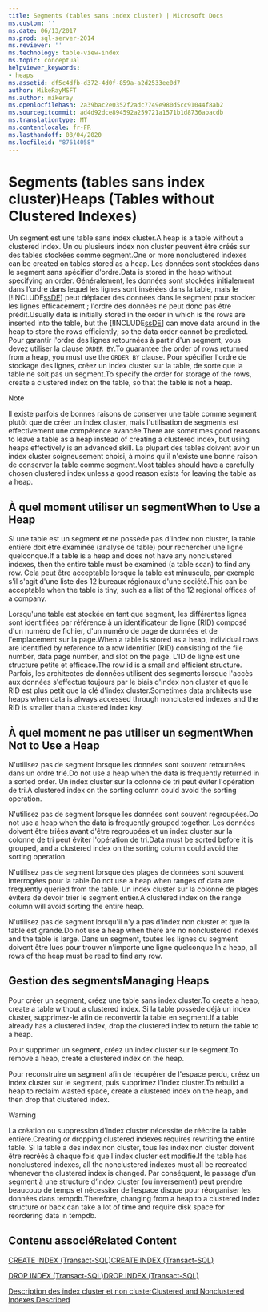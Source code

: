 ```yaml
---
title: Segments (tables sans index cluster) | Microsoft Docs
ms.custom: ''
ms.date: 06/13/2017
ms.prod: sql-server-2014
ms.reviewer: ''
ms.technology: table-view-index
ms.topic: conceptual
helpviewer_keywords:
- heaps
ms.assetid: df5c4dfb-d372-4d0f-859a-a2d2533ee0d7
author: MikeRayMSFT
ms.author: mikeray
ms.openlocfilehash: 2a39bac2e0352f2adc7749e980d5cc91044f8ab2
ms.sourcegitcommit: ad4d92dce894592a259721a1571b1d8736abacdb
ms.translationtype: MT
ms.contentlocale: fr-FR
ms.lasthandoff: 08/04/2020
ms.locfileid: "87614058"
---
```

# <a name="heaps-tables-without-clustered-indexes"></a><span data-ttu-id="17a60-102">Segments (tables sans index cluster)</span><span class="sxs-lookup"><span data-stu-id="17a60-102">Heaps (Tables without Clustered Indexes)</span></span>
  <span data-ttu-id="17a60-103">Un segment est une table sans index cluster.</span><span class="sxs-lookup"><span data-stu-id="17a60-103">A heap is a table without a clustered index.</span></span> <span data-ttu-id="17a60-104">Un ou plusieurs index non cluster peuvent être créés sur des tables stockées comme segment.</span><span class="sxs-lookup"><span data-stu-id="17a60-104">One or more nonclustered indexes can be created on tables stored as a heap.</span></span> <span data-ttu-id="17a60-105">Les données sont stockées dans le segment sans spécifier d'ordre.</span><span class="sxs-lookup"><span data-stu-id="17a60-105">Data is stored in the heap without specifying an order.</span></span> <span data-ttu-id="17a60-106">Généralement, les données sont stockées initialement dans l'ordre dans lequel les lignes sont insérées dans la table, mais le [!INCLUDE[ssDE](../../includes/ssde-md.md)] peut déplacer des données dans le segment pour stocker les lignes efficacement ; l'ordre des données ne peut donc pas être prédit.</span><span class="sxs-lookup"><span data-stu-id="17a60-106">Usually data is initially stored in the order in which is the rows are inserted into the table, but the [!INCLUDE[ssDE](../../includes/ssde-md.md)] can move data around in the heap to store the rows efficiently; so the data order cannot be predicted.</span></span> <span data-ttu-id="17a60-107">Pour garantir l'ordre des lignes retournées à partir d'un segment, vous devez utiliser la clause `ORDER BY`.</span><span class="sxs-lookup"><span data-stu-id="17a60-107">To guarantee the order of rows returned from a heap, you must use the `ORDER BY` clause.</span></span> <span data-ttu-id="17a60-108">Pour spécifier l'ordre de stockage des lignes, créez un index cluster sur la table, de sorte que la table ne soit pas un segment.</span><span class="sxs-lookup"><span data-stu-id="17a60-108">To specify the order for storage of the rows, create a clustered index on the table, so that the table is not a heap.</span></span>  
  
> [!NOTE]  
>  <span data-ttu-id="17a60-109">Il existe parfois de bonnes raisons de conserver une table comme segment plutôt que de créer un index cluster, mais l'utilisation de segments est effectivement une compétence avancée.</span><span class="sxs-lookup"><span data-stu-id="17a60-109">There are sometimes good reasons to leave a table as a heap instead of creating a clustered index, but using heaps effectively is an advanced skill.</span></span> <span data-ttu-id="17a60-110">La plupart des tables doivent avoir un index cluster soigneusement choisi, à moins qu'il n'existe une bonne raison de conserver la table comme segment.</span><span class="sxs-lookup"><span data-stu-id="17a60-110">Most tables should have a carefully chosen clustered index unless a good reason exists for leaving the table as a heap.</span></span>  
  
## <a name="when-to-use-a-heap"></a><span data-ttu-id="17a60-111">À quel moment utiliser un segment</span><span class="sxs-lookup"><span data-stu-id="17a60-111">When to Use a Heap</span></span>  
 <span data-ttu-id="17a60-112">Si une table est un segment et ne possède pas d'index non cluster, la table entière doit être examinée (analyse de table) pour rechercher une ligne quelconque.</span><span class="sxs-lookup"><span data-stu-id="17a60-112">If a table is a heap and does not have any nonclustered indexes, then the entire table must be examined (a table scan) to find any row.</span></span> <span data-ttu-id="17a60-113">Cela peut être acceptable lorsque la table est minuscule, par exemple s'il s'agit d'une liste des 12 bureaux régionaux d'une société.</span><span class="sxs-lookup"><span data-stu-id="17a60-113">This can be acceptable when the table is tiny, such as a list of the 12 regional offices of a company.</span></span>  
  
 <span data-ttu-id="17a60-114">Lorsqu'une table est stockée en tant que segment, les différentes lignes sont identifiées par référence à un identificateur de ligne (RID) composé d'un numéro de fichier, d'un numéro de page de données et de l'emplacement sur la page.</span><span class="sxs-lookup"><span data-stu-id="17a60-114">When a table is stored as a heap, individual rows are identified by reference to a row identifier (RID) consisting of the file number, data page number, and slot on the page.</span></span> <span data-ttu-id="17a60-115">L'ID de ligne est une structure petite et efficace.</span><span class="sxs-lookup"><span data-stu-id="17a60-115">The row id is a small and efficient structure.</span></span> <span data-ttu-id="17a60-116">Parfois, les architectes de données utilisent des segments lorsque l'accès aux données s'effectue toujours par le biais d'index non cluster et que le RID est plus petit que la clé d'index cluster.</span><span class="sxs-lookup"><span data-stu-id="17a60-116">Sometimes data architects use heaps when data is always accessed through nonclustered indexes and the RID is smaller than a clustered index key.</span></span>  
  
## <a name="when-not-to-use-a-heap"></a><span data-ttu-id="17a60-117">À quel moment ne pas utiliser un segment</span><span class="sxs-lookup"><span data-stu-id="17a60-117">When Not to Use a Heap</span></span>  
 <span data-ttu-id="17a60-118">N'utilisez pas de segment lorsque les données sont souvent retournées dans un ordre trié.</span><span class="sxs-lookup"><span data-stu-id="17a60-118">Do not use a heap when the data is frequently returned in a sorted order.</span></span> <span data-ttu-id="17a60-119">Un index cluster sur la colonne de tri peut éviter l'opération de tri.</span><span class="sxs-lookup"><span data-stu-id="17a60-119">A clustered index on the sorting column could avoid the sorting operation.</span></span>  
  
 <span data-ttu-id="17a60-120">N'utilisez pas de segment lorsque les données sont souvent regroupées.</span><span class="sxs-lookup"><span data-stu-id="17a60-120">Do not use a heap when the data is frequently grouped together.</span></span> <span data-ttu-id="17a60-121">Les données doivent être triées avant d'être regroupées et un index cluster sur la colonne de tri peut éviter l'opération de tri.</span><span class="sxs-lookup"><span data-stu-id="17a60-121">Data must be sorted before it is grouped, and a clustered index on the sorting column could avoid the sorting operation.</span></span>  
  
 <span data-ttu-id="17a60-122">N'utilisez pas de segment lorsque des plages de données sont souvent interrogées pour la table.</span><span class="sxs-lookup"><span data-stu-id="17a60-122">Do not use a heap when ranges of data are frequently queried from the table.</span></span>  <span data-ttu-id="17a60-123">Un index cluster sur la colonne de plages évitera de devoir trier le segment entier.</span><span class="sxs-lookup"><span data-stu-id="17a60-123">A clustered index on the range column will avoid sorting the entire heap.</span></span>  
  
 <span data-ttu-id="17a60-124">N'utilisez pas de segment lorsqu'il n'y a pas d'index non cluster et que la table est grande.</span><span class="sxs-lookup"><span data-stu-id="17a60-124">Do not use a heap when there are no nonclustered indexes and the table is large.</span></span> <span data-ttu-id="17a60-125">Dans un segment, toutes les lignes du segment doivent être lues pour trouver n'importe une ligne quelconque.</span><span class="sxs-lookup"><span data-stu-id="17a60-125">In a heap, all rows of the heap must be read to find any row.</span></span>  
  
## <a name="managing-heaps"></a><span data-ttu-id="17a60-126">Gestion des segments</span><span class="sxs-lookup"><span data-stu-id="17a60-126">Managing Heaps</span></span>  
 <span data-ttu-id="17a60-127">Pour créer un segment, créez une table sans index cluster.</span><span class="sxs-lookup"><span data-stu-id="17a60-127">To create a heap, create a table without a clustered index.</span></span> <span data-ttu-id="17a60-128">Si la table possède déjà un index cluster, supprimez-le afin de reconvertir la table en segment.</span><span class="sxs-lookup"><span data-stu-id="17a60-128">If a table already has a clustered index, drop the clustered index to return the table to a heap.</span></span>  
  
 <span data-ttu-id="17a60-129">Pour supprimer un segment, créez un index cluster sur le segment.</span><span class="sxs-lookup"><span data-stu-id="17a60-129">To remove a heap, create a clustered index on the heap.</span></span>  
  
 <span data-ttu-id="17a60-130">Pour reconstruire un segment afin de récupérer de l'espace perdu, créez un index cluster sur le segment, puis supprimez l'index cluster.</span><span class="sxs-lookup"><span data-stu-id="17a60-130">To rebuild a heap to reclaim wasted space, create a clustered index on the heap, and then drop that clustered index.</span></span>  
  
> [!WARNING]  
>  <span data-ttu-id="17a60-131">La création ou suppression d'index cluster nécessite de réécrire la table entière.</span><span class="sxs-lookup"><span data-stu-id="17a60-131">Creating or dropping clustered indexes requires rewriting the entire table.</span></span> <span data-ttu-id="17a60-132">Si la table a des index non cluster, tous les index non cluster doivent être recréés à chaque fois que l'index cluster est modifié.</span><span class="sxs-lookup"><span data-stu-id="17a60-132">If the table has nonclustered indexes, all the nonclustered indexes must all be recreated whenever the clustered index is changed.</span></span> <span data-ttu-id="17a60-133">Par conséquent, le passage d’un segment à une structure d’index cluster (ou inversement) peut prendre beaucoup de temps et nécessiter de l’espace disque pour réorganiser les données dans tempdb.</span><span class="sxs-lookup"><span data-stu-id="17a60-133">Therefore, changing from a heap to a clustered index structure or back can take a lot of time and require disk space for reordering data in tempdb.</span></span>  
  
## <a name="related-content"></a><span data-ttu-id="17a60-134">Contenu associé</span><span class="sxs-lookup"><span data-stu-id="17a60-134">Related Content</span></span>  
 [<span data-ttu-id="17a60-135">CREATE INDEX &#40;Transact-SQL&#41;</span><span class="sxs-lookup"><span data-stu-id="17a60-135">CREATE INDEX &#40;Transact-SQL&#41;</span></span>](/sql/t-sql/statements/create-index-transact-sql)  
  
 [<span data-ttu-id="17a60-136">DROP INDEX &#40;Transact-SQL&#41;</span><span class="sxs-lookup"><span data-stu-id="17a60-136">DROP INDEX &#40;Transact-SQL&#41;</span></span>](/sql/t-sql/statements/drop-index-transact-sql)  
  
 [<span data-ttu-id="17a60-137">Description des index cluster et non cluster</span><span class="sxs-lookup"><span data-stu-id="17a60-137">Clustered and Nonclustered Indexes Described</span></span>](clustered-and-nonclustered-indexes-described.md)  
  
  
